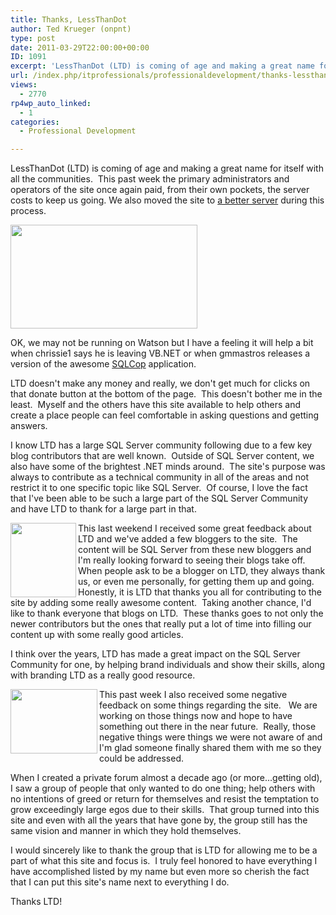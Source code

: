 ```yaml
---
title: Thanks, LessThanDot
author: Ted Krueger (onpnt)
type: post
date: 2011-03-29T22:00:00+00:00
ID: 1091
excerpt: 'LessThanDot (LTD) is coming of age and making a great name for itself with all the communities.  This past week the primary administrators and operators of the site once again paid, from their own pockets, the server costs to keep us going. We also move&hellip;'
url: /index.php/itprofessionals/professionaldevelopment/thanks-lessthandot/
views:
  - 2770
rp4wp_auto_linked:
  - 1
categories:
  - Professional Development

---
```

LessThanDot (LTD) is coming of age and making a great name for itself with all the communities.  This past week the primary administrators and operators of the site once again paid, from their own pockets, the server costs to keep us going. We also moved the site to [a better server][1] during this process. 

<div class="image_block">
  <a href="/wp-content/uploads/blogs/ITProfessionals/.png?mtime=1301443009"><img alt="" src="/wp-content/uploads/blogs/ITProfessionals/.png?mtime=1301443009" width="299" height="166" /></a>
</div>

OK, we may not be running on Watson but I have a feeling it will help a bit when chrissie1 says he is leaving VB.NET or when gmmastros releases a version of the awesome [SQLCop][2] application.

LTD doesn't make any money and really, we don't get much for clicks on that donate button at the bottom of the page.  This doesn't bother me in the least.  Myself and the others have this site available to help others and create a place people can feel comfortable in asking questions and getting answers. 

I know LTD has a large SQL Server community following due to a few key blog contributors that are well known.  Outside of SQL Server content, we also have some of the brightest .NET minds around.  The site's purpose was always to contribute as a technical community in all of the areas and not restrict it to one specific topic like SQL Server.  Of course, I love the fact that I've been able to be such a large part of the SQL Server Community and have LTD to thank for a large part in that. 

<div class="image_block">
  <a href="/wp-content/uploads/blogs/ITProfessionals/-1.png?mtime=1301443009"><img alt="" src="/wp-content/uploads/blogs/ITProfessionals/-1.png?mtime=1301443009" width="105" height="119" align="left" /></a>
</div>

This last weekend I received some great feedback about LTD and we've added a few bloggers to the site.  The content will be SQL Server from these new bloggers and I'm really looking forward to seeing their blogs take off.  When people ask to be a blogger on LTD, they always thank us, or even me personally, for getting them up and going.  Honestly, it is LTD that thanks you all for contributing to the site by adding some really awesome content.  Taking another chance, I'd like to thank everyone that blogs on LTD.  These thanks goes to not only the newer contributors but the ones that really put a lot of time into filling our content up with some really good articles.



I think over the years, LTD has made a great impact on the SQL Server Community for one, by helping brand individuals and show their skills, along with branding LTD as a really good resource.

<div class="image_block">
  <a href="/wp-content/uploads/blogs/ITProfessionals/-2.png?mtime=1301443010"><img alt="" src="/wp-content/uploads/blogs/ITProfessionals/-2.png?mtime=1301443010" width="139" height="103" align="left" /></a>
</div>

This past week I also received some negative feedback on some things regarding the site.   We are working on those things now and hope to have something out there in the near future.  Really, those negative things were things we were not aware of and I'm glad someone finally shared them with me so they could be addressed. 

When I created a private forum almost a decade ago (or more...getting old), I saw a group of people that only wanted to do one thing; help others with no intentions of greed or return for themselves and resist the temptation to grow exceedingly large egos due to their skills.  That group turned into this site and even with all the years that have gone by, the group still has the same vision and manner in which they hold themselves. 

I would sincerely like to thank the group that is LTD for allowing me to be a part of what this site and focus is.  I truly feel honored to have everything I have accomplished listed by my name but even more so cherish the fact that I can put this site's name next to everything I do.

Thanks LTD!

 [1]: /index.php/ITProfessionals/EthicsIT/lessthandot-is-moving-to-a
 [2]: http://sqlcop.lessthandot.com/